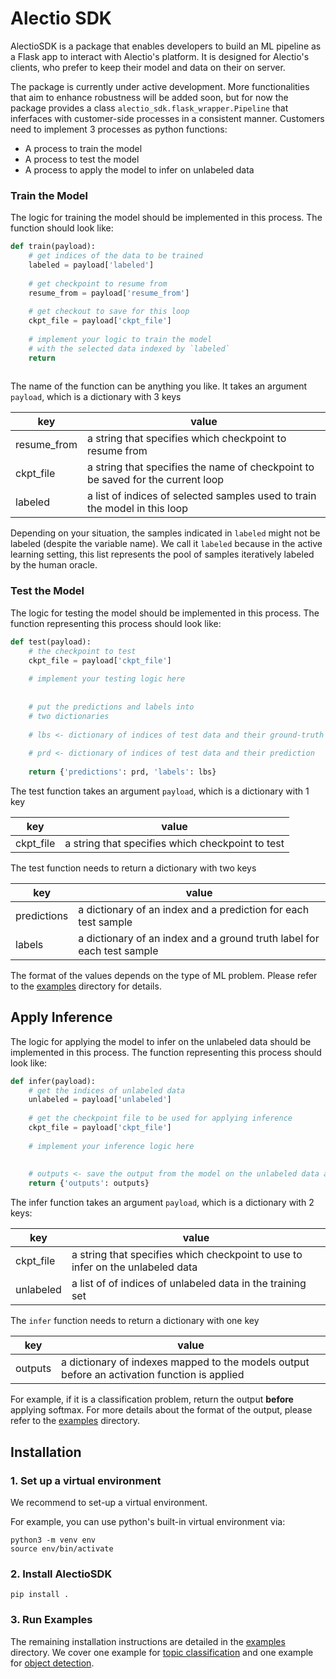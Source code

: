# Alectio SDK

AlectioSDK is a package that enables developers to build an ML pipeline as a Flask app to interact with Alectio's
platform. 
It is designed for Alectio's clients, who prefer to keep their model and data on their on server. 

The package is currently under active development. More functionalities that aim to enhance robustness will be added soon, but for now the package provides a class `alectio_sdk.flask_wrapper.Pipeline` that inferfaces with customer-side
processes in a consistent manner. Customers need to implement 3 processes as python functions:

* A process to train the model
* A process to test the model
* A process to apply the model to infer on unlabeled data

### Train the Model
The logic for training the model should be implemented in this process. The function should look like:

```python
def train(payload):
    # get indices of the data to be trained
    labeled = payload['labeled']
    
    # get checkpoint to resume from
    resume_from = payload['resume_from']
    
    # get checkout to save for this loop
    ckpt_file = payload['ckpt_file']
    
    # implement your logic to train the model
    # with the selected data indexed by `labeled`
    return
    
```

The name of the function can be anything you like. It takes an argument `payload`, which is a 
dictionary with 3 keys

| key | value |
| --- | ----- |
| resume_from | a string that specifies which checkpoint to resume from |
| ckpt_file | a string that specifies the name of checkpoint to be saved for the current loop |
| labeled | a list of indices of selected samples used to train the model in this loop | 

Depending on your situation, the samples indicated in `labeled` might not be labeled (despite the variable
name). We call it `labeled` because in the active learning setting, this list represents the pool of 
samples iteratively labeled by the human oracle. 


### Test the Model
The logic for testing the model should be implemented in this process. The function representing this 
process should look like:

```python
def test(payload):
    # the checkpoint to test
    ckpt_file = payload['ckpt_file']
    
    # implement your testing logic here
    
    
    # put the predictions and labels into 
    # two dictionaries
    
    # lbs <- dictionary of indices of test data and their ground-truth
    
    # prd <- dictionary of indices of test data and their prediction
    
    return {'predictions': prd, 'labels': lbs}
```
The test function takes an argument `payload`, which is a dictionary with 1 key

| key | value |
| --- | ----- | 
| ckpt_file | a string that specifies which checkpoint to test | 

The test function needs to return a dictionary with two keys

| key | value |
| --- | ----- | 
| predictions | a dictionary of an index and a prediction for each test sample|
| labels | a dictionary of an index and a ground truth label for each test sample|

The format of the values depends on the type of ML problem. Please refer to the [examples](./examples) directory for details.

## Apply Inference
The logic for applying the model to infer on the unlabeled data should be implemented in this process. 
The function representing this process should look like:
```python
def infer(payload):
    # get the indices of unlabeled data
    unlabeled = payload['unlabeled']
    
    # get the checkpoint file to be used for applying inference
    ckpt_file = payload['ckpt_file']
    
    # implement your inference logic here
    
    
    # outputs <- save the output from the model on the unlabeled data as a dictionary
    return {'outputs': outputs}
```

The infer function takes an argument `payload`, which is a dictionary with 2 keys:

| key | value |
| --- | ----  | 
| ckpt_file | a string that specifies which checkpoint to use to infer on the unlabeled data | 
| unlabeled | a list of of indices of unlabeled data in the training set |


The `infer` function needs to return a dictionary with one key

| key | value |
| --- | ----- | 
| outputs | a dictionary of indexes mapped to the models output before an activation function is applied |

For example, if it is a classification problem, return the output **before** applying softmax. 
For more details about the format of the output, please refer to the [examples](./examples) directory. 

## Installation

### 1. Set up a virtual environment 
We recommend to set-up a virtual environment. 

For example, you can use python's built-in virtual environment via:

```
python3 -m venv env
source env/bin/activate
```
### 2. Install AlectioSDK

```
pip install .
```
### 3. Run Examples

The remaining installation instructions are detailed in the [examples](./examples) directory. We cover one example for [topic classification](./examples/topic_classification) and one example for [object detection](./examples/object_detection).
